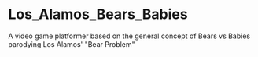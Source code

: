 # Los_Alamos_Bears_Babies
A video game platformer based on the general concept of Bears vs Babies parodying Los Alamos' "Bear Problem"
